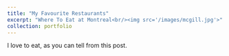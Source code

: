 ```yaml
---
title: "My Favourite Restaurants"
excerpt: "Where To Eat at Montreal<br/><img src='/images/mcgill.jpg'>"
collection: portfolio
---
```


I love to eat, as you can tell from this post.
